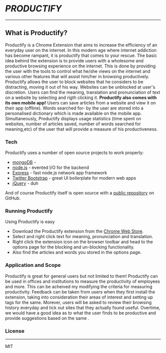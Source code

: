 # **_PRODUCTIFY_**
___
## What is Productify?
Productify is a Chrome Extension that aims to increase the efficiency of an everyday user on the internet. In this modern age where internet addiction has become rampant, it is productify that comes to your rescue. The basic idea behind the extension is to provide users with a wholesome and productive browsing experience on the internet. This is done by providing the user with the tools to control what he/she views on the internet and various other features that will assist him/her in browsing productively. Productify allows the user to block websites that he considers to be distracting, moving it out of his way. Websites can be unblocked at user's discretion. Users can find the meaning, translation and pronunciation of text on a website by selecting and rigth clicking it. **Productify also comes with its own mobile app!** Users can save articles from a website and view it on their app (offline). Words searched for- by the user are stored into a personalised dictionary which is  made available on the mobile app. Simultaneously, Productify displays usage statistics (time spent on websites, number of articles saved, number of words searched for meaning,etc) of the user that will provide a measure of his productiveness.



### Tech


Productify uses a number of open source projects to work properly:

* [mongoDB] - 
* [node.js] - evented I/O for the backend
* [Express] - fast node.js network app framework
* [Twitter Bootstrap] - great UI boilerplate for modern web apps
* [jQuery] - duh

And of course Productify itself is open source with a [public repository] on GitHub.

### Running Productify
Using Productify is easy
 - Download the Productify extension from the [Chrome Web Store].
 - Select and right click text for meaning, pronunciation and translation.
 - Right click the extension icon on the browser toolbar and head to the options page for the blocking and un-blocking functionality.
 - Also find the articles and words you stored in the options page.
                     
### Application and Scope
Productify is great for general users but not limited to them! Productify can be used in offices and institutions to measure the productivity of employees and more. This can be acheived my modifying the criteria for measuring productivity. Feedback can be taken from users when they first install the extension, taking into consideration their areas of interest and setting up tags for the same. Morever, users will be asked to review their browsing history everyday and tick out sites that they actually found useful. Overtime, we would have a good idea as to what the user finds to be productive and provide suggestions based on the same .

### License
----

MIT





   
   [node.js]: <http://nodejs.org>
   [Twitter Bootstrap]: <http://twitter.github.com/bootstrap/>
   [jQuery]: <http://jquery.com>
   [express]: <http://expressjs.com>
   [mongoDB]: <https://www.mongodb.com/>
  
  [public repository]: <uhttps://github.com/hackabit18/CodeZero>
  [Chrome Web Store]: <>